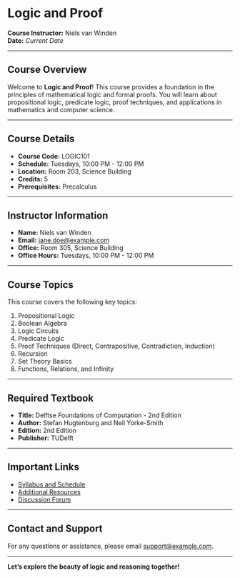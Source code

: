 # Logic and Proof

**Course Instructor:** Niels van Winden  
**Date:** *Current Date*

---

## Course Overview
Welcome to **Logic and Proof**! This course provides a foundation in the principles of mathematical logic and formal proofs. You will learn about propositional logic, predicate logic, proof techniques, and applications in mathematics and computer science.

---

## Course Details
- **Course Code:** LOGIC101  
- **Schedule:** Tuesdays, 10:00 PM - 12:00 PM  
- **Location:** Room 203, Science Building  
- **Credits:** 5  
- **Prerequisites:** Precalculus  

---

## Instructor Information
- **Name:** Niels van Winden  
- **Email:** [jane.doe@example.com](mailto:jane.doe@example.com)  
- **Office:** Room 305, Science Building  
- **Office Hours:** Tuesdays, 10:00 PM - 12:00 PM  

---

## Course Topics
This course covers the following key topics:  
1. Propositional Logic  
2. Boolean Algebra  
3. Logic Circuits  
4. Predicate Logic  
5. Proof Techniques (Direct, Contrapositive, Contradiction, Induction)  
6. Recursion  
7. Set Theory Basics  
8. Functions, Relations, and Infinity  

---

## Required Textbook
- **Title:** Delftse Foundations of Computation - 2nd Edition  
- **Author:** Stefan Hugtenburg and Neil Yorke-Smith  
- **Edition:** 2nd Edition  
- **Publisher:** TUDelft  

---

## Important Links
- [Syllabus and Schedule](https://www.example.com/syllabus)  
- [Additional Resources](https://www.example.com/resources)  
- [Discussion Forum](https://www.example.com/forum)  

---

## Contact and Support
For any questions or assistance, please email [support@example.com](mailto:support@example.com).

---

**Let’s explore the beauty of logic and reasoning together!**